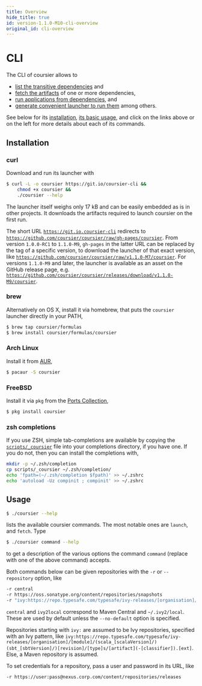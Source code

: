 ```yaml
---
title: Overview
hide_title: true
id: version-1.1.0-M10-cli-overview
original_id: cli-overview
---
```


# CLI

The CLI of coursier allows to
- [list the transitive dependencies](cli-resolve.md) and
- [fetch the artifacts](cli-fetch.md) of one or more dependencies,
- [run applications from dependencies](cli-launch.md), and
- [generate convenient launcher to run them](cli-bootstrap.md)
  among others.

See below for its [installation](#installation), [its basic usage](#usage),
and click on the links above or on the left for more details about each of
its commands.

## Installation

### curl

Download and run its launcher with

```bash
$ curl -L -o coursier https://git.io/coursier-cli &&
    chmod +x coursier &&
    ./coursier --help
```

The launcher itself weighs only 17 kB and can be easily embedded as is in other projects.
It downloads the artifacts required to launch coursier on the first run.

The short URL [`https://git.io.coursier-cli`](https://git.io.coursier-cli) redirects to
[`https://github.com/coursier/coursier/raw/gh-pages/coursier`](https://github.com/coursier/coursier/raw/gh-pages/coursier).
From version `1.0.0-RC1` to `1.1.0-M9`, `gh-pages` in the latter URL can be replaced by the
tag of a specific version, to download the launcher of that exact version, like
[`https://github.com/coursier/coursier/raw/v1.1.0-M7/coursier`](https://github.com/coursier/coursier/raw/v1.1.0-M7/coursier). For versions `1.1.0-M9` and later,
the launcher is available as an asset on the GitHub release page, e.g.
[`https://github.com/coursier/coursier/releases/download/v1.1.0-M9/coursier`](https://github.com/coursier/coursier/releases/download/v1.1.0-M9/coursier).

### brew

Alternatively on OS X, install it via homebrew, that puts the `coursier` launcher directly in your PATH,

```bash
$ brew tap coursier/formulas
$ brew install coursier/formulas/coursier
```

### Arch Linux

Install it from [AUR](https://aur.archlinux.org/packages/coursier/),

```bash
$ pacaur -S coursier
```

### FreeBSD

Install it via `pkg` from the [Ports Collection](https://www.freshports.org/devel/coursier/),

```bash
$ pkg install coursier
```

### zsh completions

If you use ZSH, simple tab-completions are available by copying the
[`scripts/_coursier`](https://raw.githubusercontent.com/coursier/coursier/master/scripts/_coursier)
file into your completions directory, if you have one. If
you do not, then you can install the completions with,

```bash
mkdir -p ~/.zsh/completion
cp scripts/_coursier ~/.zsh/completion/
echo 'fpath=(~/.zsh/completion $fpath)' >> ~/.zshrc
echo 'autoload -Uz compinit ; compinit' >> ~/.zshrc
```

## Usage

```bash
$ ./coursier --help
```

lists the available coursier commands. The most notable ones are `launch`, and `fetch`. Type

```bash
$ ./coursier command --help
```

to get a description of the various options the command `command` (replace with one
of the above command) accepts.

Both commands below can be given repositories with the `-r` or `--repository` option, like

```bash
-r central
-r https://oss.sonatype.org/content/repositories/snapshots
-r "ivy:https://repo.typesafe.com/typesafe/ivy-releases/[organisation]/[module]/(scala_[scalaVersion]/)(sbt_[sbtVersion]/)[revision]/[type]s/[artifact](-[classifier]).[ext]"
```

`central` and `ivy2local` correspond to Maven Central and `~/.ivy2/local`. These are used by default
unless the `--no-default` option is specified.

Repositories starting with `ivy:` are assumed to be Ivy repositories, specified with an Ivy pattern, like `ivy:https://repo.typesafe.com/typesafe/ivy-releases/[organisation]/[module]/(scala_[scalaVersion]/)(sbt_[sbtVersion]/)[revision]/[type]s/[artifact](-[classifier]).[ext]`.
Else, a Maven repository is assumed.

To set credentials for a repository, pass a user and password in its URL, like

```bash
-r https://user:pass@nexus.corp.com/content/repositories/releases
```

